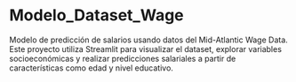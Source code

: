 # Modelo_Dataset_Wage
Modelo de predicción de salarios usando datos del Mid-Atlantic Wage Data. Este proyecto utiliza Streamlit para visualizar el dataset, explorar variables socioeconómicas y realizar predicciones salariales a partir de características como edad y nivel educativo.
